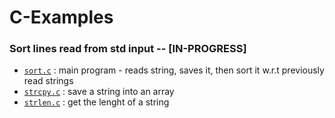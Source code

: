 # C-Examples

### Sort lines read from std input -- \[IN-PROGRESS\]
+ [`sort.c`](./sort.c) : main program - reads string, saves it, then sort it w.r.t previously read strings
+ [`strcpy.c`](./strcpy.c) : save a string into an array 
+ [`strlen.c`](./strlen.c) : get the lenght of a string
